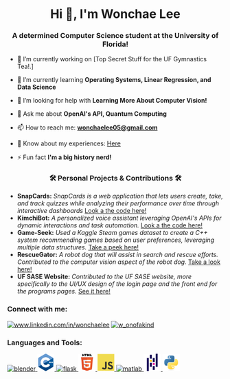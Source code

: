 <h1 align="center">Hi 👋, I'm Wonchae Lee</h1>
<h3 align="center">A determined Computer Science student at the University of Florida!</h3>

- 🔭 I’m currently working on [Top Secret Stuff for the UF Gymnastics Tea!.]

- 🌱 I’m currently learning **Operating Systems, Linear Regression, and Data Science**

- 🤝 I’m looking for help with **Learning More About Computer Vision!**

- 💬 Ask me about **OpenAI's API, Quantum Computing**

- 📫 How to reach me: **wonchaelee05@gmail.com**

- 📄 Know about my experiences: [Here](https://drive.google.com/file/d/1vjjJaB2w38MhRPQq2VB8Z4JKG7YzQwzu/view?usp=sharing)

- ⚡ Fun fact **I'm a big history nerd!**

<h3 align="center">🛠️ Personal Projects & Contributions 🛠️</h3>
<ul>
    <li>
    <strong>SnapCards:</strong> <em>SnapCards is a web application that lets users create, take, and track quizzes while analyzing their performance over time through interactive dashboards</em>
    <a href="https://github.com/qwright10/cen3031">Look a the code here!</a>
  </li>
  <li>
    <strong>KimchiBot:</strong> <em>A personalized voice assistant leveraging OpenAI's APIs for dynamic interactions and task automation.</em>
    <a href="https://github.com/WonOfAKind/KimchiBot/blob/main/Kimchi">Look a the code here!</a>
  </li>
  <li>
    <strong>Game-Seek:</strong> <em>Used a Kaggle Steam games dataset to create a C++ system recommending games based on user preferences, leveraging multiple data structures.</em>
    <a href="https://github.com/bnaner/Game-Seek">Take a peek here!</a>
  </li>
  <li>
    <strong>RescueGator:</strong> <em>A robot dog that will assist in search and rescue efforts. Contributed to the computer vision aspect of the robot dog.</em>
    <a href="https://github.com/Mannvika/SET_2024-25/tree/pose-estimation/src">Take a look here!</a>
  </li>
  <li>
    <strong>UF SASE Website:</strong> <em>Contributed to the UF SASE website, more specifically to the UI/UX design of the login page and the front end for the programs pages.</em>
    <a href="https://ufsase.com/">See it here!</a>
  </li>
</ul>

<h3 align="left">Connect with me:</h3>
<p align="left">
<a href="https://linkedin.com/in/www.linkedin.com/in/wonchaelee" target="blank"><img align="center" src="https://raw.githubusercontent.com/rahuldkjain/github-profile-readme-generator/master/src/images/icons/Social/linked-in-alt.svg" alt="www.linkedin.com/in/wonchaelee" height="30" width="40" /></a>
<a href="https://instagram.com/w_onofakind" target="blank"><img align="center" src="https://raw.githubusercontent.com/rahuldkjain/github-profile-readme-generator/master/src/images/icons/Social/instagram.svg" alt="w_onofakind" height="30" width="40" /></a>
</p>

<h3 align="left">Languages and Tools:</h3>
<p align="left"> <a href="https://www.blender.org/" target="_blank" rel="noreferrer"> <img src="https://download.blender.org/branding/community/blender_community_badge_white.svg" alt="blender" width="40" height="40"/> </a> <a href="https://www.w3schools.com/cpp/" target="_blank" rel="noreferrer"> <img src="https://raw.githubusercontent.com/devicons/devicon/master/icons/cplusplus/cplusplus-original.svg" alt="cplusplus" width="40" height="40"/> </a> <a href="https://flask.palletsprojects.com/" target="_blank" rel="noreferrer"> <img src="https://www.vectorlogo.zone/logos/pocoo_flask/pocoo_flask-icon.svg" alt="flask" width="40" height="40"/> </a> <a href="https://www.w3.org/html/" target="_blank" rel="noreferrer"> <img src="https://raw.githubusercontent.com/devicons/devicon/master/icons/html5/html5-original-wordmark.svg" alt="html5" width="40" height="40"/> </a> <a href="https://developer.mozilla.org/en-US/docs/Web/JavaScript" target="_blank" rel="noreferrer"> <img src="https://raw.githubusercontent.com/devicons/devicon/master/icons/javascript/javascript-original.svg" alt="javascript" width="40" height="40"/> </a> <a href="https://www.mathworks.com/" target="_blank" rel="noreferrer"> <img src="https://upload.wikimedia.org/wikipedia/commons/2/21/Matlab_Logo.png" alt="matlab" width="40" height="40"/> </a> <a href="https://pandas.pydata.org/" target="_blank" rel="noreferrer"> <img src="https://raw.githubusercontent.com/devicons/devicon/2ae2a900d2f041da66e950e4d48052658d850630/icons/pandas/pandas-original.svg" alt="pandas" width="40" height="40"/> </a> <a href="https://www.python.org" target="_blank" rel="noreferrer"> <img src="https://raw.githubusercontent.com/devicons/devicon/master/icons/python/python-original.svg" alt="python" width="40" height="40"/> </a> </p>
